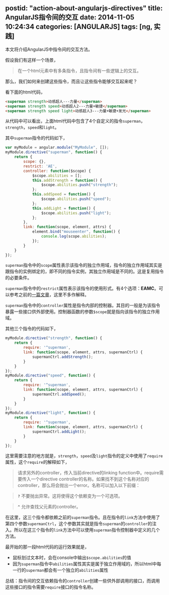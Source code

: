 postid: "action-about-angularjs-directives"
title: AngularJS指令间的交互
date: 2014-11-05 10:24:34
categories: [ANGULARJS]
tags: [ng, 实践]
---

本文将介绍AngularJS中指令间的交互方法。

假设我们有这样一个场景，

> 在一个html元素中有多条指令，且指令间有一些逻辑上的交互。

那么，我们如何来创建这些指令，而且让这些指令能够交互起来呢？

看下面的html代码，

```html
<superman strength>动感超人---力量</superman>
<superman strength speed>动感超人2---力量+敏捷</superman>
<superman strength speed light>动感超人3---力量+敏捷+发光</superman>
```

从代码中可以看出，上面html代码中包含了4个自定义的指令`superman`，`strength`，`speed`和`light`。

其中`superman`指令的代码如下，

```javascript
var myModule = angular.module("MyModule", []);
myModule.directive("superman", function() {
    return {
        scope: {},
        restrict: 'AE',
        controller: function($scope) {
            $scope.abilities = [];
            this.addStrength = function() {
                $scope.abilities.push("strength");
            };
            this.addSpeed = function() {
                $scope.abilities.push("speed");
            };
            this.addLight = function() {
                $scope.abilities.push("light");
            };
        },
        link: function(scope, element, attrs) {
            element.bind("mouseenter", function() {
                console.log(scope.abilities);
            });
        }
    }
});
```

`superman`指令中的`scope`属性表示该指令的独立作用域，指令的独立作用域其实是跟指令的实例绑定的，即不同的指令实例，其独立作用域是不同的。这是复用指令的必要条件。

`superman`指令中的`restrict`属性表示该指令的使用形式。有4个选项：**EAMC**。可以参考之前的[一篇文章](http://blog.gejiawen.com/2014/11/05/action-about-angularjs-directives/#return对象参数说明)，这里不多作解释。

`superman`指令中的`controller`属性是指令内部的控制器。其目的一般是为该指令暴露一些接口供外部使用。控制器函数的参数`$scope`就是指向该指令的独立作用域。

其他三个指令的代码如下，

```javascript
myModule.directive("strength", function() {
    return {
        require: '^superman',
        link: function(scope, element, attrs, supermanCtrl) {
            supermanCtrl.addStrength();
        }
    }
});
myModule.directive("speed", function() {
    return {
        require: '^superman',
        link: function(scope, element, attrs, supermanCtrl) {
            supermanCtrl.addSpeed();
        }
    }
});
myModule.directive("light", function() {
    return {
        require: '^superman',
        link: function(scope, element, attrs, supermanCtrl) {
            supermanCtrl.addLight();
        }
    }
});
```

这里需要注意的地方就是，`strength`，`speed`及`light`指令的定义中使用了`require`属性，这个`require`的解释如下，

> 请求另外的controller，传入当前directive的linking function中。require需要传入一个directive controller的名称。如果找不到这个名称对应的controller，那么将会抛出一个error。名称可以加入以下前缀：

> **`?`** 不要抛出异常。这将使得这个依赖变为一个可选项。

> **`^`** 允许查找父元素的controller。

在这里，这三个指令都依赖之前的`superman`指令。且在指令的`link`方法中使用了第四个参数`supermanCtrl`，这个参数其实就是指令`superman`的`controller`的注入。所以在这三个指令的`link`方法中可以使用`superman`指令控制器中定义的几个方法。

最开始的那一段html代码的运行效果就是，

- 鼠标划过文本时，会在console中输出`$scope.abilities`的值
- 因为`superman`指令中`abilities`属性其实是属于独立作用域的，所以html中每一行的`superman`都会有一个独立的`abilities`属性

总结：指令间的交互依赖指令的`controller`创建一些供外部调用的接口，而调用这些接口的指令需要`require`接口的指令名称。


